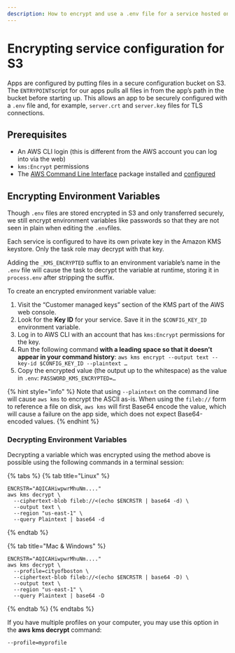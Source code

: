 ```yaml
---
description: How to encrypt and use a .env file for a service hosted on S3.
---
```


# Encrypting service configuration for S3

Apps are configured by putting files in a secure configuration bucket on S3. The `ENTRYPOINT`script for our apps pulls all files in from the app’s path in the bucket before starting up. This allows an app to be securely configured with a `.env` file and, for example, `server.crt` and `server.key` files for TLS connections.

## Prerequisites

* An AWS CLI login \(this is different from the AWS account you can log into via the web\)
* `kms:Encrypt` permissions
* The [AWS Command Line Interface](https://docs.aws.amazon.com/cli/latest/userguide/cli-chap-install.html) package installed and [configured](https://docs.aws.amazon.com/cli/latest/userguide/cli-chap-configure.html)

## Encrypting Environment Variables

Though `.env` files are stored encrypted in S3 and only transferred securely, we still encrypt environment variables like passwords so that they are not seen in plain when editing the `.env`files.

Each service is configured to have its own private key in the Amazon KMS keystore. Only the task role may decrypt with that key.

Adding the `_KMS_ENCRYPTED` suffix to an environment variable’s name in the `.env` file will cause the task to decrypt the variable at runtime, storing it in `process.env` after stripping the suffix.

To create an encrypted environment variable value:

1. Visit the “Customer managed keys” section of the KMS part of the AWS web console.
2. Look for the **Key ID** for your service. Save it in the `$CONFIG_KEY_ID` environment variable.
3. Log in to AWS CLI with an account that has `kms:Encrypt` permissions for the key.
4. Run the following command **with a leading space so that it doesn’t appear in your command history**: `aws kms encrypt --output text --key-id $CONFIG_KEY_ID --plaintext …`
5. Copy the encrypted value \(the output up to the whitespace\) as the value in `.env`: `PASSWORD_KMS_ENCRYPTED=…`

{% hint style="info" %}
Note that using `--plaintext` on the command line will cause `aws kms` to encrypt the ASCII as-is. When using the `fileb://` form to reference a file on disk, `aws kms` will first Base64 encode the value, which will cause a failure on the app side, which does not expect Base64-encoded values.
{% endhint %}

### Decrypting Environment Variables

Decrypting a variable which was encrypted  using the method above is possible using the following commands in a terminal session:

{% tabs %}
{% tab title="Linux" %}
```text
ENCRSTR="AQICAHiwpwrMhuNm...."
aws kms decrypt \
  --ciphertext-blob fileb://<(echo $ENCRSTR | base64 -d) \
  --output text \
  --region "us-east-1" \
  --query Plaintext | base64 -d
```
{% endtab %}

{% tab title="Mac & Windows" %}
```text
ENCRSTR="AQICAHiwpwrMhuNm...."
aws kms decrypt \
  --profile=cityofboston \
  --ciphertext-blob fileb://<(echo $ENCRSTR | base64 -D) \
  --output text \
  --region "us-east-1" \
  --query Plaintext | base64 -D
```
{% endtab %}
{% endtabs %}

If you have multiple profiles on your computer, you may use this option in the **aws kms decrypt** command:

`--profile=myprofile`


